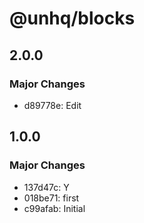 # @unhq/blocks

## 2.0.0

### Major Changes

- d89778e: Edit

## 1.0.0

### Major Changes

- 137d47c: Y
- 018be71: first
- c99afab: Initial
